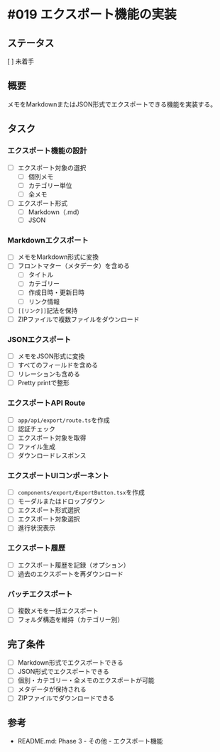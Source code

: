 # #019 エクスポート機能の実装

## ステータス
[ ] 未着手

## 概要
メモをMarkdownまたはJSON形式でエクスポートできる機能を実装する。

## タスク

### エクスポート機能の設計
- [ ] エクスポート対象の選択
  - [ ] 個別メモ
  - [ ] カテゴリー単位
  - [ ] 全メモ
- [ ] エクスポート形式
  - [ ] Markdown（.md）
  - [ ] JSON

### Markdownエクスポート
- [ ] メモをMarkdown形式に変換
- [ ] フロントマター（メタデータ）を含める
  - [ ] タイトル
  - [ ] カテゴリー
  - [ ] 作成日時・更新日時
  - [ ] リンク情報
- [ ] `[[リンク]]`記法を保持
- [ ] ZIPファイルで複数ファイルをダウンロード

### JSONエクスポート
- [ ] メモをJSON形式に変換
- [ ] すべてのフィールドを含める
- [ ] リレーションも含める
- [ ] Pretty printで整形

### エクスポートAPI Route
- [ ] `app/api/export/route.ts`を作成
- [ ] 認証チェック
- [ ] エクスポート対象を取得
- [ ] ファイル生成
- [ ] ダウンロードレスポンス

### エクスポートUIコンポーネント
- [ ] `components/export/ExportButton.tsx`を作成
- [ ] モーダルまたはドロップダウン
- [ ] エクスポート形式選択
- [ ] エクスポート対象選択
- [ ] 進行状況表示

### エクスポート履歴
- [ ] エクスポート履歴を記録（オプション）
- [ ] 過去のエクスポートを再ダウンロード

### バッチエクスポート
- [ ] 複数メモを一括エクスポート
- [ ] フォルダ構造を維持（カテゴリー別）

## 完了条件
- [ ] Markdown形式でエクスポートできる
- [ ] JSON形式でエクスポートできる
- [ ] 個別・カテゴリー・全メモのエクスポートが可能
- [ ] メタデータが保持される
- [ ] ZIPファイルでダウンロードできる

## 参考
- README.md: Phase 3 - その他 - エクスポート機能
